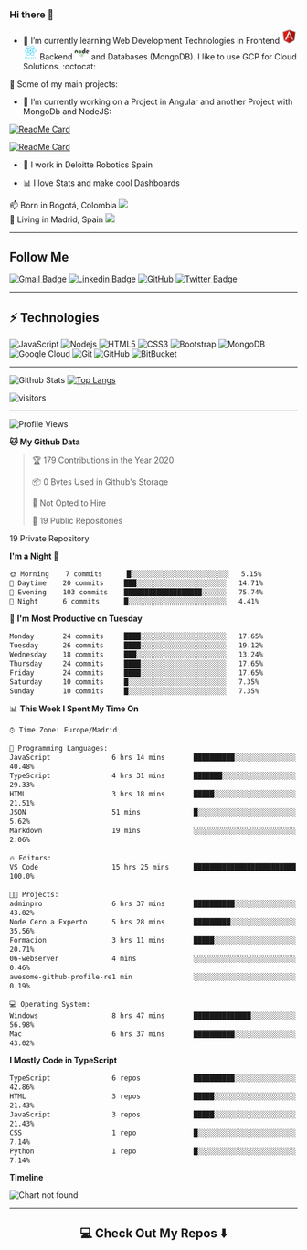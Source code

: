 ### Hi there 👋

- 🌱 I’m currently learning Web Development Technologies in Frontend <img src="https://raw.githubusercontent.com/devicons/devicon/master/icons/angularjs/angularjs-original.svg" alt="angular-js" width="25" height="25" />  <img src="https://raw.githubusercontent.com/devicons/devicon/master/icons/react/react-original-wordmark.svg" alt="react" width="25" height="25" /> Backend <img src="https://raw.githubusercontent.com/devicons/devicon/master/icons/nodejs/nodejs-original-wordmark.svg" alt="nodejs" width="25" height="25" />
 and Databases (MongoDB). I like to use GCP for Cloud Solutions. :octocat:

🚀 Some of my main projects:

- 🔭 I’m currently working on a Project in Angular and another Project with MongoDb and NodeJS:

[![ReadMe Card](https://github-readme-stats.vercel.app/api/pin/?username=minoveaz&repo=angular-web-portfolio)](https://github.com/minoveaz/angular-web-portfolio)

[![ReadMe Card](https://github-readme-stats.vercel.app/api/pin/?username=minoveaz&repo=node-app)](https://github.com/minoveaz/node-app)


-  🤖 I work in Deloitte Robotics Spain

- :bar_chart: I love Stats and make cool Dashboards

<p> 
📫  Born in Bogotá, Colombia <img src="https://image.flaticon.com/icons/svg/197/197575.svg" width="13"/>
<br>
📌  Living in Madrid, Spain <img src="https://image.flaticon.com/icons/svg/197/197593.svg" width="13"/>
</p>

<hr>

## Follow Me


[![Gmail Badge](https://img.shields.io/badge/-ing.miller.vega@gmail.com-c14438?style=flat-square&logo=Gmail&logoColor=white&link=mailto:ing.miller.vega@gmail.com)](mailto:ing.miller.vega@gmail.com)
[![Linkedin Badge](https://img.shields.io/badge/-minoveaz-blue?style=flat-square&logo=Linkedin&logoColor=white&link=https://www.linkedin.com/in/minoveaz/)](https://www.linkedin.com/in/minoveaz/)
[![GitHub](https://img.shields.io/badge/-GitHub-181717?style=flat-square&logo=github&logoColor=white&link=https://github.com/minoveaz)](https://github.com/minoveaz)
[![Twitter Badge](https://img.shields.io/badge/-@minoveaz-00acee?style=flat&logo=Twitter&logoColor=white)](https://twitter.com/intent/follow?screen_name=minoveaz "Follow on Twitter")

<hr>

## ⚡ Technologies

![JavaScript](https://img.shields.io/badge/-JavaScript-black?style=flat-square&logo=javascript)
![Nodejs](https://img.shields.io/badge/-Nodejs-black?style=flat-square&logo=Node.js)
![HTML5](https://img.shields.io/badge/-HTML5-E34F26?style=flat-square&logo=html5&logoColor=white)
![CSS3](https://img.shields.io/badge/-CSS3-1572B6?style=flat-square&logo=css3)
![Bootstrap](https://img.shields.io/badge/-Bootstrap-563D7C?style=flat-square&logo=bootstrap)
![MongoDB](https://img.shields.io/badge/-MongoDB-black?style=flat-square&logo=mongodb)
![Google Cloud](https://img.shields.io/badge/Google%20Cloud-black?style=flat-square&logo=google-cloud)
![Git](https://img.shields.io/badge/-Git-black?style=flat-square&logo=git)
![GitHub](https://img.shields.io/badge/-GitHub-181717?style=flat-square&logo=github)
![BitBucket](https://img.shields.io/badge/-BitBucket-darkblue?style=flat-square&logo=bitbucket)

<hr>

![Github Stats](https://github-readme-stats.vercel.app/api?username=minoveaz&count_private=true&show_icons=true)
[![Top Langs](https://github-readme-stats.vercel.app/api/top-langs/?username=minoveaz&layout=compact)](https://github.com/anuraghazra/github-readme-stats)

![visitors](https://visitor-badge.glitch.me/badge?page_id=minoveaz)

<hr>

<!--START_SECTION:waka-->
![Profile Views](http://img.shields.io/badge/Profile%20Views-134-blue)

**🐱 My Github Data** 

> 🏆 179 Contributions in the Year 2020
 > 
> 📦 0 Bytes Used in Github's Storage 
 > 
> 🚫 Not Opted to Hire
 > 
> 📜 19 Public Repositories 
 > 
19 Private Repository 
 > 
**I'm a Night 🦉** 

```text
🌞 Morning    7 commits      █░░░░░░░░░░░░░░░░░░░░░░░░   5.15% 
🌆 Daytime    20 commits     ███░░░░░░░░░░░░░░░░░░░░░░   14.71% 
🌃 Evening    103 commits    ███████████████████░░░░░░   75.74% 
🌙 Night      6 commits      █░░░░░░░░░░░░░░░░░░░░░░░░   4.41%

```
📅 **I'm Most Productive on Tuesday** 

```text
Monday       24 commits     ████░░░░░░░░░░░░░░░░░░░░░   17.65% 
Tuesday      26 commits     ████░░░░░░░░░░░░░░░░░░░░░   19.12% 
Wednesday    18 commits     ███░░░░░░░░░░░░░░░░░░░░░░   13.24% 
Thursday     24 commits     ████░░░░░░░░░░░░░░░░░░░░░   17.65% 
Friday       24 commits     ████░░░░░░░░░░░░░░░░░░░░░   17.65% 
Saturday     10 commits     █░░░░░░░░░░░░░░░░░░░░░░░░   7.35% 
Sunday       10 commits     █░░░░░░░░░░░░░░░░░░░░░░░░   7.35%

```


📊 **This Week I Spent My Time On** 

```text
⌚︎ Time Zone: Europe/Madrid

💬 Programming Languages: 
JavaScript               6 hrs 14 mins       ██████████░░░░░░░░░░░░░░░   40.48% 
TypeScript               4 hrs 31 mins       ███████░░░░░░░░░░░░░░░░░░   29.33% 
HTML                     3 hrs 18 mins       █████░░░░░░░░░░░░░░░░░░░░   21.51% 
JSON                     51 mins             █░░░░░░░░░░░░░░░░░░░░░░░░   5.62% 
Markdown                 19 mins             ░░░░░░░░░░░░░░░░░░░░░░░░░   2.06%

🔥 Editors: 
VS Code                  15 hrs 25 mins      █████████████████████████   100.0%

🐱‍💻 Projects: 
adminpro                 6 hrs 37 mins       ██████████░░░░░░░░░░░░░░░   43.02% 
Node Cero a Experto      5 hrs 28 mins       █████████░░░░░░░░░░░░░░░░   35.56% 
Formacion                3 hrs 11 mins       █████░░░░░░░░░░░░░░░░░░░░   20.71% 
06-webserver             4 mins              ░░░░░░░░░░░░░░░░░░░░░░░░░   0.46% 
awesome-github-profile-re1 min               ░░░░░░░░░░░░░░░░░░░░░░░░░   0.19%

💻 Operating System: 
Windows                  8 hrs 47 mins       ██████████████░░░░░░░░░░░   56.98% 
Mac                      6 hrs 37 mins       ██████████░░░░░░░░░░░░░░░   43.02%

```

**I Mostly Code in TypeScript** 

```text
TypeScript               6 repos             ██████████░░░░░░░░░░░░░░░   42.86% 
HTML                     3 repos             █████░░░░░░░░░░░░░░░░░░░░   21.43% 
JavaScript               3 repos             █████░░░░░░░░░░░░░░░░░░░░   21.43% 
CSS                      1 repo              █░░░░░░░░░░░░░░░░░░░░░░░░   7.14% 
Python                   1 repo              █░░░░░░░░░░░░░░░░░░░░░░░░   7.14%

```


**Timeline**

![Chart not found](https://raw.githubusercontent.com/minoveaz/minoveaz/master/charts/bar_graph.png) 


<!--END_SECTION:waka-->

<hr>

<h2  align="center">💻 Check Out My Repos ⬇️ </h2>

<!--
**minoveaz/minoveaz** is a ✨ _special_ ✨ repository because its `README.md` (this file) appears on your GitHub profile.

Here are some ideas to get you started:

- 🔭 I’m currently working on ...

- 👯 I’m looking to collaborate on ...
- 🤔 I’m looking for help with ...
- 💬 Ask me about ...
- 📫 How to reach me: ...
- 😄 Pronouns: ...
- ⚡ Fun fact: ...
-->
